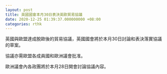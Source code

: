 ```yaml
---
layout: post
title: 英國國會本月30日表決英歐貿易協議
date: 2020-12-25 01:39:37.000000000 +08:00
categories: rthk
---
```


英國與歐盟達成脫歐後的貿易協議，英國國會將於本月30日討論和表決落實協議的草案。

協議亦需歐盟各成員國和歐洲議會批准。

歐洲議會內各政團將於本月28日開會討論協議內容。
